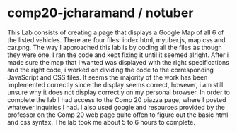 # comp20-jcharamand / notuber

This Lab consists of creating a page that displays a Google Map of all 6 of the listed vehicles. There are four files: index.html, myuber.js, map.css and car.png. The way I approached this lab is by coding all the files as though they were one. I ran the code and kept fixing it until it seemed alright. After i made sure the map that i wanted was displayed with the right specifications and the right code, i worked on dividing the code to the corresponding JavaScript and CSS files. It seems the majority of the work has been implemented correctly since the display seems correct, however, i am still unsure why it does not display correctly on my personal browser. In order to complete the lab I had access to the Comp 20 piazza page, where I posted whatever inquiries I had. I also used google and resources provided by the professor on the Comp 20 web page quite offen to figure out the basic html and css syntax. The lab took me about 5 to 6 hours to complete.
